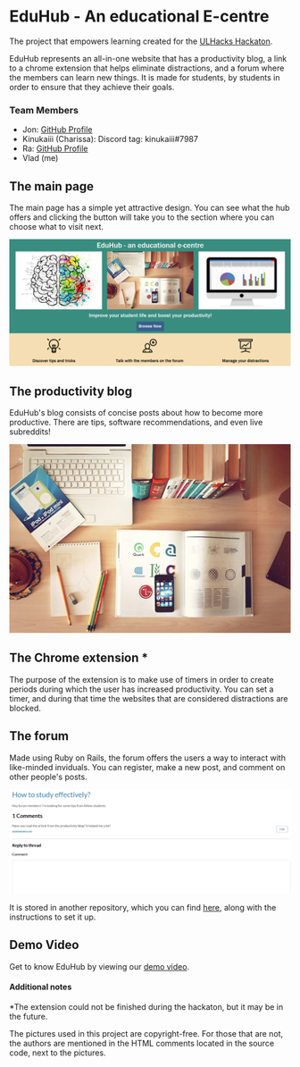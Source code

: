 # EduHub - An educational E-centre

The project that empowers learning created for the [ULHacks Hackaton](https://ulhacks.com). 

EduHub represents an all-in-one website that has a productivity blog, a link to a chrome extension that helps eliminate distractions, and a forum where the members can learn new things. It is made for students, by students in order to ensure that they achieve their goals.

### Team Members
 - Jon: [GitHub Profile](https://github.com/jonathankim345)
 - Kinukaiii (Charissa): Discord tag: kinukaiii#7987 
 - Ra: [GitHub Profile](https://github.com/RealAwesomeness)
 - Vlad (me)

## The main page

The main page has a simple yet attractive design. You can see what the hub offers and clicking the button will take you to the section where you can choose what to visit next.

![main page picture](/images/index.png)

## The productivity blog

EduHub's blog consists of concise posts about how to become more productive. There are tips, software recommendations, and even live subreddits!

![an image used on the blog](/images/notebook.jpg)

## The Chrome extension *

The purpose of the extension is to make use of timers in order to create periods during which the user has increased productivity. You can set a timer, and during that time the websites that are considered distractions are blocked.

## The forum

Made using Ruby on Rails, the forum offers the users a way to interact with like-minded inviduals. You can register, make a new post, and comment on other people's posts.

![an image of a forum post](/images/forum.png)

It is stored in another repository, which you can find [here](https://github.com/vladcranga/ruby-forum), along with the instructions to set it up.

## Demo Video

Get to know EduHub by viewing our [demo video](https://www.youtube.com/watch?v=Qjjvgs1iqV8).

#### Additional notes

*The extension could not be finished during the hackaton, but it may be in the future.

The pictures used in this project are copyright-free. For those that are not, the authors are mentioned in the HTML comments located in the source code, next to the pictures.  